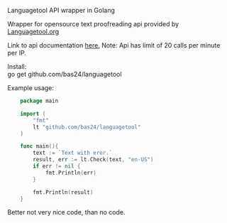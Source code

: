 Languagetool API wrapper in Golang

Wrapper for opensource text proofreading api provided by <a href="https://www.languagetool.org">Languagetool.org</a> 

Link to api documentation <a href="https://www.languagetool.org/http-api/swagger-ui/#/">here.</a>
Note: Api has limit of 20 calls per minute per IP.

Install:<br>
go get github.com/bas24/languagetool

Example usage:

```go
	package main

	import (
		"fmt"
		lt "github.com/bas24/languagetool"
	)

	func main(){
		text := `Text with eror.`
		result, err := lt.Check(text, "en-US")
		if err != nil {
			fmt.Println(err)
		}

		fmt.Println(result)
	}
```

Better not very nice code, than no code.
